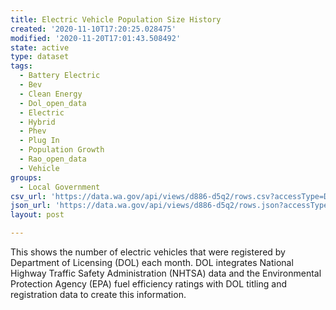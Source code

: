 ```yaml
---
title: Electric Vehicle Population Size History
created: '2020-11-10T17:20:25.028475'
modified: '2020-11-20T17:01:43.508492'
state: active
type: dataset
tags:
  - Battery Electric
  - Bev
  - Clean Energy
  - Dol_open_data
  - Electric
  - Hybrid
  - Phev
  - Plug In
  - Population Growth
  - Rao_open_data
  - Vehicle
groups:
  - Local Government
csv_url: 'https://data.wa.gov/api/views/d886-d5q2/rows.csv?accessType=DOWNLOAD'
json_url: 'https://data.wa.gov/api/views/d886-d5q2/rows.json?accessType=DOWNLOAD'
layout: post

---
```

This shows the number of electric vehicles that were registered by Department of Licensing (DOL) each month. DOL integrates National Highway Traffic Safety Administration (NHTSA) data and the Environmental Protection Agency (EPA) fuel efficiency ratings with DOL titling and registration data to create this information.
